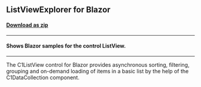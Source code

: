 ## ListViewExplorer for Blazor
#### [Download as zip](https://grapecity.github.io/DownGit/#/home?url=https://github.com/GrapeCity/ComponentOne-Blazor-Samples/tree/master/ListView/C1ListViewExplorer)
____
#### Shows Blazor samples for the control ListView.
____
The C1ListView control for Blazor provides asynchronous sorting, filtering, grouping and on-demand loading of items 
in a basic list by the help of the C1DataCollection component.
